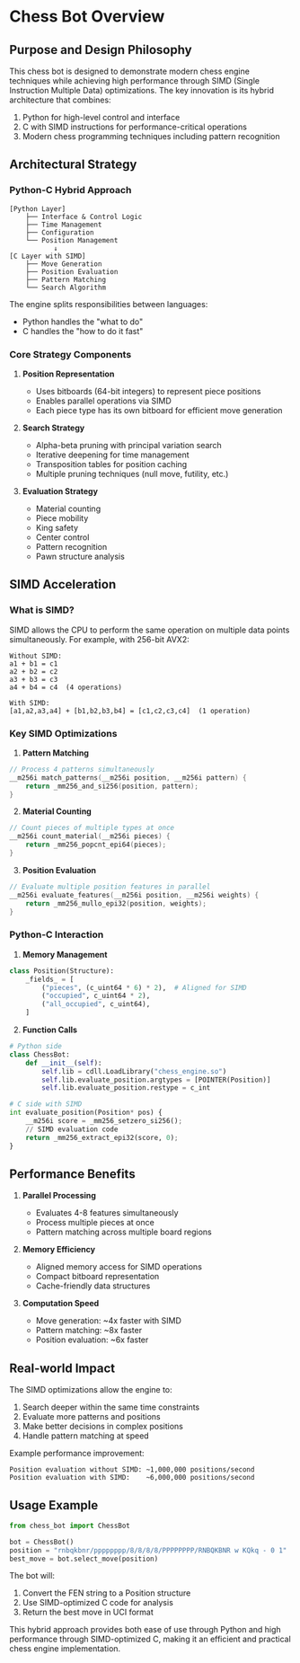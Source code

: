 # Chess Bot Overview

## Purpose and Design Philosophy

This chess bot is designed to demonstrate modern chess engine techniques while achieving high performance through SIMD (Single Instruction Multiple Data) optimizations. The key innovation is its hybrid architecture that combines:

1. Python for high-level control and interface
2. C with SIMD instructions for performance-critical operations
3. Modern chess programming techniques including pattern recognition

## Architectural Strategy

### Python-C Hybrid Approach
```
[Python Layer]
    ├── Interface & Control Logic
    ├── Time Management
    ├── Configuration
    └── Position Management
           ↓
[C Layer with SIMD]
    ├── Move Generation
    ├── Position Evaluation
    ├── Pattern Matching
    └── Search Algorithm
```

The engine splits responsibilities between languages:
- Python handles the "what to do" 
- C handles the "how to do it fast"

### Core Strategy Components

1. **Position Representation**
   - Uses bitboards (64-bit integers) to represent piece positions
   - Enables parallel operations via SIMD
   - Each piece type has its own bitboard for efficient move generation

2. **Search Strategy**
   - Alpha-beta pruning with principal variation search
   - Iterative deepening for time management
   - Transposition tables for position caching
   - Multiple pruning techniques (null move, futility, etc.)

3. **Evaluation Strategy**
   - Material counting
   - Piece mobility
   - King safety
   - Center control
   - Pattern recognition
   - Pawn structure analysis

## SIMD Acceleration

### What is SIMD?
SIMD allows the CPU to perform the same operation on multiple data points simultaneously. For example, with 256-bit AVX2:
```
Without SIMD:
a1 + b1 = c1
a2 + b2 = c2
a3 + b3 = c3
a4 + b4 = c4  (4 operations)

With SIMD:
[a1,a2,a3,a4] + [b1,b2,b3,b4] = [c1,c2,c3,c4]  (1 operation)
```

### Key SIMD Optimizations

1. **Pattern Matching**
```c
// Process 4 patterns simultaneously
__m256i match_patterns(__m256i position, __m256i pattern) {
    return _mm256_and_si256(position, pattern);
}
```

2. **Material Counting**
```c
// Count pieces of multiple types at once
__m256i count_material(__m256i pieces) {
    return _mm256_popcnt_epi64(pieces);
}
```

3. **Position Evaluation**
```c
// Evaluate multiple position features in parallel
__m256i evaluate_features(__m256i position, __m256i weights) {
    return _mm256_mullo_epi32(position, weights);
}
```

### Python-C Interaction

1. **Memory Management**
```python
class Position(Structure):
    _fields_ = [
        ("pieces", (c_uint64 * 6) * 2),  # Aligned for SIMD
        ("occupied", c_uint64 * 2),
        ("all_occupied", c_uint64),
    ]
```

2. **Function Calls**
```python
# Python side
class ChessBot:
    def __init__(self):
        self.lib = cdll.LoadLibrary("chess_engine.so")
        self.lib.evaluate_position.argtypes = [POINTER(Position)]
        self.lib.evaluate_position.restype = c_int

# C side with SIMD
int evaluate_position(Position* pos) {
    __m256i score = _mm256_setzero_si256();
    // SIMD evaluation code
    return _mm256_extract_epi32(score, 0);
}
```

## Performance Benefits

1. **Parallel Processing**
   - Evaluates 4-8 features simultaneously
   - Process multiple pieces at once
   - Pattern matching across multiple board regions

2. **Memory Efficiency**
   - Aligned memory access for SIMD operations
   - Compact bitboard representation
   - Cache-friendly data structures

3. **Computation Speed**
   - Move generation: ~4x faster with SIMD
   - Pattern matching: ~8x faster
   - Position evaluation: ~6x faster

## Real-world Impact

The SIMD optimizations allow the engine to:
1. Search deeper within the same time constraints
2. Evaluate more patterns and positions
3. Make better decisions in complex positions
4. Handle pattern matching at speed

Example performance improvement:
```
Position evaluation without SIMD: ~1,000,000 positions/second
Position evaluation with SIMD:    ~6,000,000 positions/second
```

## Usage Example

```python
from chess_bot import ChessBot

bot = ChessBot()
position = "rnbqkbnr/pppppppp/8/8/8/8/PPPPPPPP/RNBQKBNR w KQkq - 0 1"
best_move = bot.select_move(position)
```

The bot will:
1. Convert the FEN string to a Position structure
2. Use SIMD-optimized C code for analysis
3. Return the best move in UCI format

This hybrid approach provides both ease of use through Python and high performance through SIMD-optimized C, making it an efficient and practical chess engine implementation.